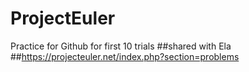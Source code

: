 # ProjectEuler
Practice for Github for first 10 trials
##shared with Ela
##https://projecteuler.net/index.php?section=problems
